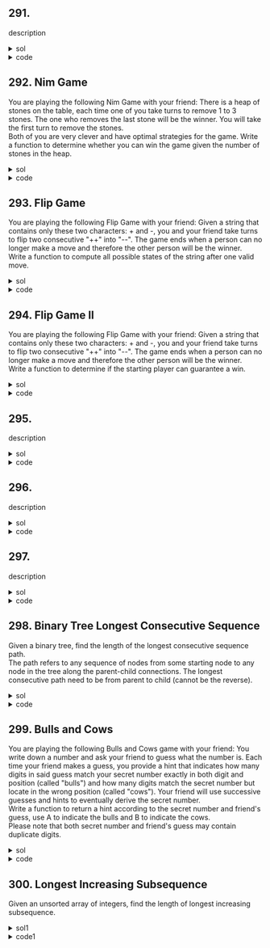 ## 291.
description

<details><summary>sol</summary>
<p>

#### hint

</p></details>

<details><summary>code</summary>
<p>

```python
code
```
</p></details>

## 292. Nim Game
You are playing the following Nim Game with your friend: There is a heap of stones on the table, each time one of you take turns to remove 1 to 3 stones. The one who removes the last stone will be the winner. You will take the first turn to remove the stones.  
Both of you are very clever and have optimal strategies for the game. Write a function to determine whether you can win the game given the number of stones in the heap.  

<details><summary>sol</summary>
<p>

#### Check n%4 != 0. time=O(1), space=O(1)

</p></details>

<details><summary>code</summary>
<p>

```python
class Solution:
    def canWinNim(self, n: int) -> bool:
        if n <= 0:
            return False
        return n % 4 != 0
        
```
</p></details>

## 293. Flip Game
You are playing the following Flip Game with your friend: Given a string that contains only these two characters: + and -, you and your friend take turns to flip two consecutive "++" into "--". The game ends when a person can no longer make a move and therefore the other person will be the winner.  
Write a function to compute all possible states of the string after one valid move.  

<details><summary>sol</summary>
<p>

#### Note that for strings like 'yoyo', s[100:] is valid and will return empty string.

</p></details>

<details><summary>code</summary>
<p>

```python
class Solution:
    def generatePossibleNextMoves(self, s: str) -> List[str]:
        res = []
        for i, letter in enumerate(s):
            if letter == '+' and i > 0 and s[i-1] == '+':
                res.append(s[:i-1] + '--' + s[i+1:])
        return res

```
</p></details>

## 294. Flip Game II
You are playing the following Flip Game with your friend: Given a string that contains only these two characters: + and -, you and your friend take turns to flip two consecutive "++" into "--". The game ends when a person can no longer make a move and therefore the other person will be the winner.  
Write a function to determine if the starting player can guarantee a win.  



<details><summary>sol</summary>
<p>

#### backtracking. when fing '++', make it '--' and gogo. T(N) = (N-2) * T(N-2) = (N-2) * (N-4) * T(N-4) ... = (N-2) * (N-4) * (N-6) * ... ~ O(N!!). space = O(N)

</p></details>

<details><summary>code</summary>
<p>

```python
class Solution:
    def canWin(self, s: str) -> bool:
        # backtracking / hard DP
        if not s:
            return False
        for i, ch in enumerate(s):
            if i < len(s) - 1 and ch == s[i+1] == '+':
                if not self.canWin(s[:i] + '--' + s[i+2:]):
                    return True
        return False
```
</p></details>

## 295. 
description

<details><summary>sol</summary>
<p>

#### hint

</p></details>

<details><summary>code</summary>
<p>

```python
code
```
</p></details>

## 296. 
description

<details><summary>sol</summary>
<p>

#### hint

</p></details>

<details><summary>code</summary>
<p>

```python
code
```
</p></details>

## 297. 
description

<details><summary>sol</summary>
<p>

#### hint

</p></details>

<details><summary>code</summary>
<p>

```python
code
```
</p></details>

## 298. Binary Tree Longest Consecutive Sequence
Given a binary tree, find the length of the longest consecutive sequence path.  
The path refers to any sequence of nodes from some starting node to any node in the tree along the parent-child connections. The longest consecutive path need to be from parent to child (cannot be the reverse).  

<details><summary>sol</summary>
<p>

#### top-down dfs.(can also try bottom-up) time=O(n), space=O(n)

</p></details>

<details><summary>code</summary>
<p>

```python

class Solution:
    def longestConsecutive(self, root: TreeNode) -> int:
        self.res = 0
        def dfs(node, l):
            if not node:
                return
            self.res = max(self.res, l)
            for child in [node.left, node.right]:
                if child and child.val == node.val + 1:
                    dfs(child, l+1)
                else:
                    dfs(child, 1)
        dfs(root, 1)
        return self.res
```
</p></details>

## 299. Bulls and Cows
You are playing the following Bulls and Cows game with your friend: You write down a number and ask your friend to guess what the number is. Each time your friend makes a guess, you provide a hint that indicates how many digits in said guess match your secret number exactly in both digit and position (called "bulls") and how many digits match the secret number but locate in the wrong position (called "cows"). Your friend will use successive guesses and hints to eventually derive the secret number.  
Write a function to return a hint according to the secret number and friend's guess, use A to indicate the bulls and B to indicate the cows.  
Please note that both secret number and friend's guess may contain duplicate digits.  

<details><summary>sol</summary>
<p>

#### One pass using dictionary as counter. for secret / guess, increase / decrease the counter by 1. time=O(n), space=O(n)

</p></details>

<details><summary>code</summary>
<p>

```python
class Solution:
    def getHint(self, secret: str, guess: str) -> str:
        count = collections.defaultdict(int)
        A, B = 0, 0
        for i, s in enumerate(secret):
            g = guess[i]
            if g == s:
                A += 1
            else:
                if count[g] < 0:
                    B += 1
                if count[s] > 0:
                    B += 1
                count[g] += 1
                count[s] -= 1
        return str(A) + 'A' + str(B) + 'B'
```
</p></details>

## 300. Longest Increasing Subsequence
Given an unsorted array of integers, find the length of longest increasing subsequence.  

<details><summary>sol1</summary>
<p>

#### traverse from last, use dict for each number's best. time=O(n^2), space=O(n)

</p></details>

<details><summary>code1</summary>
<p>

```python
class Solution:
    def lengthOfLIS(self, nums: List[int]) -> int:
        if not nums:
            return 0
        longest = collections.defaultdict(int)
        for i in range(len(nums)-1, -1, -1):
            num = nums[i]
            best = 1
            for k, v in longest.items():
                if k > num:
                    best = max(best, 1+v)
            longest[num] = best
        return max(list(longest.values()))
```
</p></details>
